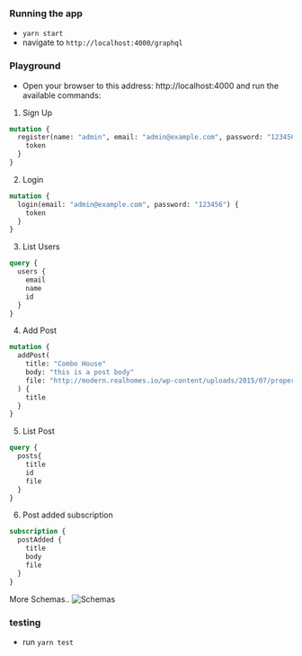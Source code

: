 ### Running the app
* `yarn start`
* navigate to `http://localhost:4000/graphql`

### Playground
- Open your browser to this address: http://localhost:4000 and run the available commands:
1. Sign Up
```graphQL
mutation {
  register(name: "admin", email: "admin@example.com", password: "123456") {
    token
  }
}
```

2. Login

```graphQL
mutation {
  login(email: "admin@example.com", password: "123456") {
    token
  }
}
```

3. List Users

```graphQL
query {
  users {
    email
    name
    id
  }
}
```

4. Add Post
```graphQL
mutation {
  addPost(
    title: "Combo House"
    body: "this is a post body"
    file: "http://modern.realhomes.io/wp-content/uploads/2015/07/property-10-exterior-680x510.jpg"
  ) {
    title
  }
}
```

5. List Post
```graphQL
query {
  posts{
    title
    id
    file
  }
}
```

6. Post added subscription
```graphQL
subscription {
  postAdded {
    title
    body
    file
  }
}
```
More Schemas..
![Schemas](/screenshots/schema.png?raw=true "Screenshot")

### testing
* run `yarn test`
